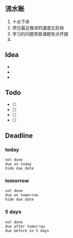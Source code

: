 ## 流水账
1. 十点下床
2. 师兄最近推进的速度比较快
3. 学习的问题导致课题有点开摆
4. 

## Idea
- 
- 
- 

## Todo
- [ ] 
- [ ] 
- [ ] 
- [ ] 

## Deadline
### today
```tasks
not done
due on today
hide due date
```
### tomorrow
```tasks
not done
due on tomorrow
hide due date
```
### 5 days
```tasks
not done
due after tomorrow
due before in 5 days
```
